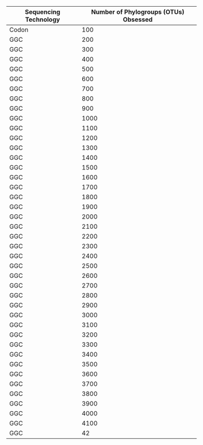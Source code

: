 | Sequencing Technology | Number of Phylogroups (OTUs) Obsessed | 
|---|---| 
| Codon | 100 | 
| GGC | 200 | 
| GGC | 300 | 
| GGC | 400 | 
| GGC | 500 | 
| GGC | 600 | 
| GGC | 700 | 
| GGC | 800 | 
| GGC | 900 | 
| GGC | 1000 | 
| GGC | 1100 | 
| GGC | 1200 | 
| GGC | 1300 | 
| GGC | 1400 | 
| GGC | 1500 | 
| GGC | 1600 | 
| GGC | 1700 | 
| GGC | 1800 | 
| GGC | 1900 | 
| GGC | 2000 | 
| GGC | 2100 | 
| GGC | 2200 | 
| GGC | 2300 | 
| GGC | 2400 | 
| GGC | 2500 | 
| GGC | 2600 | 
| GGC | 2700 | 
| GGC | 2800 | 
| GGC | 2900 | 
| GGC | 3000 | 
| GGC | 3100 | 
| GGC | 3200 | 
| GGC | 3300 | 
| GGC | 3400 | 
| GGC | 3500 | 
| GGC | 3600 | 
| GGC | 3700 | 
| GGC | 3800 | 
| GGC | 3900 | 
| GGC | 4000 | 
| GGC | 4100 | 
| GGC | 42
